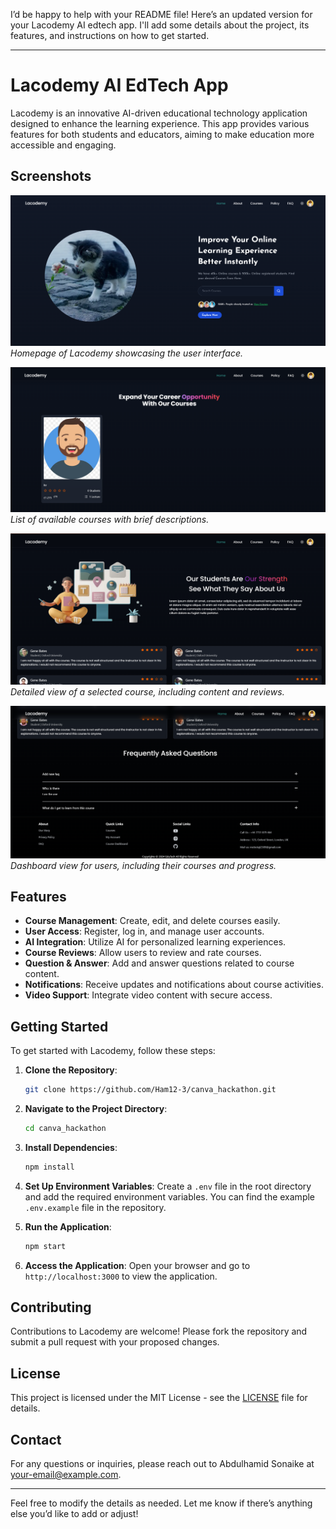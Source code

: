 I’d be happy to help with your README file! Here’s an updated version for your Lacodemy AI edtech app. I'll add some details about the project, its features, and instructions on how to get started.

---

# Lacodemy AI EdTech App

Lacodemy is an innovative AI-driven educational technology application designed to enhance the learning experience. This app provides various features for both students and educators, aiming to make education more accessible and engaging.

## Screenshots

![Homepage](image.png)
*Homepage of Lacodemy showcasing the user interface.*

![Course List](image-1.png)
*List of available courses with brief descriptions.*

![Course Details](image-2.png)
*Detailed view of a selected course, including content and reviews.*

![User Dashboard](image-3.png)
*Dashboard view for users, including their courses and progress.*

## Features

- **Course Management**: Create, edit, and delete courses easily.
- **User Access**: Register, log in, and manage user accounts.
- **AI Integration**: Utilize AI for personalized learning experiences.
- **Course Reviews**: Allow users to review and rate courses.
- **Question & Answer**: Add and answer questions related to course content.
- **Notifications**: Receive updates and notifications about course activities.
- **Video Support**: Integrate video content with secure access.

## Getting Started

To get started with Lacodemy, follow these steps:

1. **Clone the Repository**:
   ```bash
   git clone https://github.com/Ham12-3/canva_hackathon.git
   ```

2. **Navigate to the Project Directory**:
   ```bash
   cd canva_hackathon
   ```

3. **Install Dependencies**:
   ```bash
   npm install
   ```

4. **Set Up Environment Variables**:
   Create a `.env` file in the root directory and add the required environment variables. You can find the example `.env.example` file in the repository.

5. **Run the Application**:
   ```bash
   npm start
   ```

6. **Access the Application**:
   Open your browser and go to `http://localhost:3000` to view the application.

## Contributing

Contributions to Lacodemy are welcome! Please fork the repository and submit a pull request with your proposed changes.

## License

This project is licensed under the MIT License - see the [LICENSE](LICENSE) file for details.

## Contact

For any questions or inquiries, please reach out to Abdulhamid Sonaike at [your-email@example.com](mailto:mobolaji2309@gmail.com).

---

Feel free to modify the details as needed. Let me know if there’s anything else you’d like to add or adjust!
